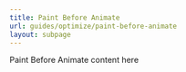 ```yaml
---
title: Paint Before Animate
url: guides/optimize/paint-before-animate
layout: subpage
---
```


Paint Before Animate content here
